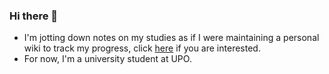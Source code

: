 ### Hi there 👋

- I'm jotting down notes on my studies as if I were maintaining a personal wiki to track my progress, click [here](https://github.com/SimoneNegro/UPO) if you are interested.
- For now, I'm a university student at UPO.
<!--
**SimoneNegro/SimoneNegro** is a ✨ _special_ ✨ repository because its `README.md` (this file) appears on your GitHub profile.

Here are some ideas to get you started:

- 🔭 I’m currently working on ...
- 🌱 I’m currently learning ...
- 👯 I’m looking to collaborate on ...
- 🤔 I’m looking for help with ...
- 💬 Ask me about ...
- 📫 How to reach me: ...
- 😄 Pronouns: ...
- ⚡ Fun fact: ...
-->
